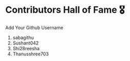 # Contributors Hall of Fame 🎖
Add Your Github Username

1. sabagithu
2. Sushant042
3. Shi28reesha
4. Thanusshree703









